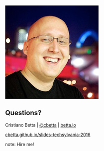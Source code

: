 <!-- .slide: data-state="dim" data-background="resources/hackathon.jpg" -->

![Cristiano Betta](resources/cbetta.jpg) <!-- .element: class="circle" -->

##  Questions?

Cristiano Betta | [@cbetta](https://twitter.com/cbetta) | [betta.io](https://betta.io)

[cbetta.github.io/slides-techsylvania-2016](http://cbetta.github.io/slides-techsylvania-2016/)

note:
    Hire me!
